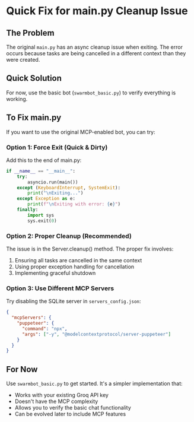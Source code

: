 # Quick Fix for main.py Cleanup Issue

## The Problem
The original `main.py` has an async cleanup issue when exiting. The error occurs because tasks are being cancelled in a different context than they were created.

## Quick Solution
For now, use the basic bot (`swarmbot_basic.py`) to verify everything is working. 

## To Fix main.py
If you want to use the original MCP-enabled bot, you can try:

### Option 1: Force Exit (Quick & Dirty)
Add this to the end of main.py:
```python
if __name__ == "__main__":
    try:
        asyncio.run(main())
    except (KeyboardInterrupt, SystemExit):
        print("\nExiting...")
    except Exception as e:
        print(f"\nExiting with error: {e}")
    finally:
        import sys
        sys.exit(0)
```

### Option 2: Proper Cleanup (Recommended)
The issue is in the Server.cleanup() method. The proper fix involves:
1. Ensuring all tasks are cancelled in the same context
2. Using proper exception handling for cancellation
3. Implementing graceful shutdown

### Option 3: Use Different MCP Servers
Try disabling the SQLite server in `servers_config.json`:
```json
{
  "mcpServers": {
    "puppeteer": {
      "command": "npx",
      "args": ["-y", "@modelcontextprotocol/server-puppeteer"]
    }
  }
}
```

## For Now
Use `swarmbot_basic.py` to get started. It's a simpler implementation that:
- Works with your existing Groq API key
- Doesn't have the MCP complexity
- Allows you to verify the basic chat functionality
- Can be evolved later to include MCP features